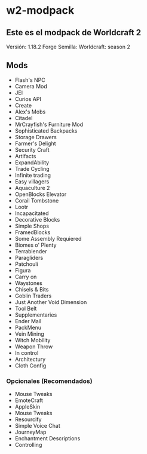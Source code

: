 # w2-modpack
Este es el modpack de Worldcraft 2
---
Versión: 1.18.2 Forge
Semilla: Worldcraft: season 2

## Mods
- Flash's NPC
- Camera Mod
- JEI
- Curios API
- Create
- Alex's Mobs
- Citadel
- MrCrayfish's Furniture Mod
- Sophisticated Backpacks
- Storage Drawers
- Farmer's Delight
- Security Craft
- Artifacts
- ExpandAbility
- Trade Cycling
- Infinite trading
- Easy villagers
- Aquaculture 2
- OpenBlocks Elevator
- Corail Tombstone
- Lootr
- Incapacitated
- Decorative Blocks
- Simple Shops
- FramedBlocks
- Some Assembly Requiered
- Biomes o' Plenty
- Terrablender
- Paragliders
- Patchouli
- Figura
- Carry on
- Waystones
- Chisels & Bits
- Goblin Traders
- Just Another Void Dimension
- Tool Belt
- Supplementaries
- Ender Mail
- PackMenu
- Vein Mining
- Witch Mobility
- Weapon Throw
- In control
- Architectury
- Cloth Config
### Opcionales (Recomendados)
- Mouse Tweaks
- EmoteCraft
- AppleSkin
- Mouse Tweaks
- Resourcify
- Simple Voice Chat
- JourneyMap
- Enchantment Descriptions
- Controlling
